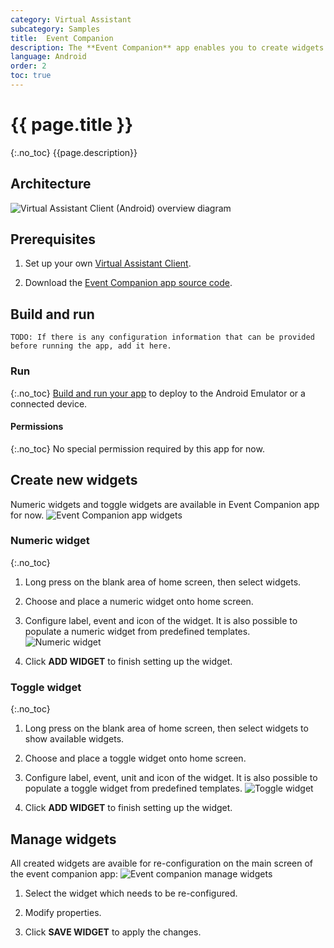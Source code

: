 ```yaml
---
category: Virtual Assistant
subcategory: Samples
title:  Event Companion
description: The **Event Companion** app enables you to create widgets that will responds to custom events sent from your Virtual Assistant
language: Android
order: 2
toc: true
---
```

# {{ page.title }}
{:.no_toc}
{{page.description}}

## Architecture
![Virtual Assistant Client (Android) overview diagram]({{site.baseurl}}/assets/images/android-virtual-assistant-client-architecture.png)

## Prerequisites

1. Set up your own [Virtual Assistant Client]({{site.baseurl/virtual-assistant/samples/virtual-assistant-client/}}).

1. Download the [Event Companion app source code]({{site.baseurl}}/tree/master/samples/android/clients/EventCompanion).

## Build and run

```
TODO: If there is any configuration information that can be provided before running the app, add it here.
```

### Run
{:.no_toc}
[Build and run your app](https://developer.android.com/studio/run) to deploy to the Android Emulator or a connected device.

#### Permissions
{:.no_toc}
No special permission required by this app for now.

## Create new widgets

Numeric widgets and toggle widgets are available in Event Companion app for now.
![Event Companion app widgets]({{site.baseurl}}/assets/images/android-event-companion-widgets.jpg)

### Numeric widget
{:.no_toc}
1. Long press on the blank area of home screen, then select widgets.

2. Choose and place a numeric widget onto home screen.

3. Configure label, event and icon of the widget. It is also possible to populate a numeric widget from predefined templates.
![Numeric widget]({{site.baseurl}}/assets/images/android-event-companion-numeric-widget-configuration.jpg)

4. Click **ADD WIDGET** to finish setting up the widget.

### Toggle widget
{:.no_toc}
1. Long press on the blank area of home screen, then select widgets to show available widgets.

2. Choose and place a toggle widget onto home screen.

3. Configure label, event, unit and icon of the widget. It is also possible to populate a toggle widget from predefined templates.
![Toggle widget]({{site.baseurl}}/assets/images/android-event-companion-toggle-widget-configuration.jpg)

4. Click **ADD WIDGET** to finish setting up the widget.

## Manage widgets

All created widgets are avaible for re-configuration on the main screen of the event companion app:
![Event companion manage widgets]({{site.baseurl}}/assets/images/android-event-companion-manage-widgets.jpg)

1. Select the widget which needs to be re-configured.

2. Modify properties.

3. Click **SAVE WIDGET** to apply the changes.